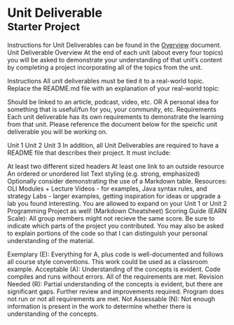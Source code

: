 # Unit Deliverable<br><sup>Starter Project<sup>

Instructions for Unit Deliverables can be found in the [Overview](Overview.md) document.
Unit Deliverable Overview
At the end of each unit (about every four topics) you will be asked to demonstrate your understanding of that unit’s content by completing a project incorporating all of the topics from the unit.

Instructions
All unit deliverables must be tied it to a real-world topic. Replace the README.md file with an explanation of your real-world topic:

Should be linked to an article, podcast, video, etc. OR
A personal idea for something that is useful/fun for you, your community, etc.
Requirements
Each unit deliverable has its own requirements to demonstrate the learning from that unit. Please reference the document below for the speicfic unit deliverable you will be working on.

Unit 1
Unit 2
Unit 3
In addition, all Unit Deliverables are required to have a README file that describes their project. It must include:

 At least two different sized headers
 At least one link to an outside resource
 An ordered or unordered list
 Text styling (e.g. strong, emphasized)
 Optionally consider demonstrating the use of a Markdown table.
Resources:
OLI Modules + Lecture Videos - for examples, Java syntax rules, and strategy
Labs - larger examples, getting inspiration for ideas or upgrade a lab you found interesting.
You are allowed to expand on your Unit 1 or Unit 2 Programming Project as well!
(Markdown Cheatsheet)
Scoring Guide (EARN Scale):
All group members might not recieve the same score. Be sure to indicate which parts of the project you contributed. You may also be asked to explain portions of the code so that I can distinguish your personal understanding of the material.

Exemplary (E): Everything for A, plus code is well-documented and follows all course style conventions. This work could be used as a classroom example.
Acceptable (A): Understanding of the concepts is evident. Code compiles and runs without errors. All of the requirements are met.
Revision Needed (R): Partial understanding of the concepts is evident, but there are significant gaps. Further review and improvements required. Program does not run or not all requirements are met.
Not Assessable (N): Not enough information is present in the work to determine whether there is understanding of the concepts.
